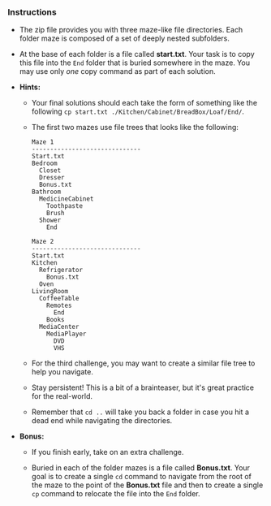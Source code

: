 
### Instructions

  * The zip file provides you with three maze-like file directories.  Each folder maze is composed of a set of deeply nested subfolders. 
  
  
  *  At the base of each folder is a file called **start.txt**. Your task is to copy this file into the `End` folder that is buried somewhere in the maze. You may use only *one* copy command as part of each solution. 

* **Hints:**

  * Your final solutions should each take the form of something like the following `cp start.txt ./Kitchen/Cabinet/BreadBox/Loaf/End/`.

  * The first two mazes use file trees that looks like the following:

    ```
    Maze 1
    ------------------------------
    Start.txt
    Bedroom
      Closet
      Dresser
      Bonus.txt
    Bathroom
      MedicineCabinet
        Toothpaste
        Brush
      Shower
        End
        
    Maze 2
    ------------------------------
    Start.txt
    Kitchen
      Refrigerator
        Bonus.txt
      Oven
    LivingRoom
      CoffeeTable
        Remotes
          End
        Books
      MediaCenter
        MediaPlayer
          DVD
          VHS
    ```

  * For the third challenge, you may want to create a similar file tree to help you navigate.

  * Stay persistent! This is a bit of a brainteaser, but it's great practice for the real-world.

  * Remember that `cd ..` will take you back a folder in case you hit a dead end while navigating the directories.

* **Bonus:**

  * If you finish early, take on an extra challenge.

  * Buried in each of the folder mazes is a file called **Bonus.txt**. Your goal is to create a single `cd` command to navigate from the root of the maze to the point of the **Bonus.txt** file and then to create a single `cp` command to relocate the file into the `End` folder.
